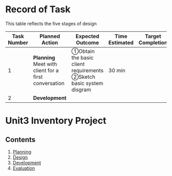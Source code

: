 # Record of Task #
This table reflects the five stages of design

| Task Number | Planned Action | Expected Outcome | Time Estimated | Target Completion | Criteria |
|-------------| ---------------|------------------|----------------|-------------------|----------|
|      1      | **Planning** Meet with client for a first conversation | ①Obtain the basic client requirements   ②Sketch basic system disgram| 30 min |
|      2      | **Development** 

Unit3 Inventory Project
=======================

Contents
----------
1. [Planning](#planning)
1. [Design](#Design)
1. [Development](#Development)
1. [Evaluation](#Evaluation)
